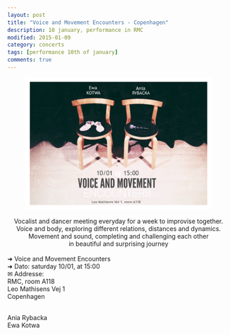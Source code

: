 ```yaml
---
layout: post
title: "Voice and Movement Encounters - Copenhagen"
description: 10 january, performance in RMC
modified: 2015-01-09
category: concerts
tags: [performance 10th of january]
comments: true
---
```

<figure>
   <img src="/images/Voice and Movement Encounters flyer.jpg"></a>
</figure>

<center>
Vocalist and dancer meeting everyday for a week to improvise together.<br>
Voice and body, exploring different relations, distances and dynamics.<br>
Movement and sound, completing and challenging each other<br>
 in beautiful and surprising journey 
</center>
<br>
➜ Voice and Movement Encounters<br>
➜ Dato: saturday 10/01, at 15:00<br>
✉ Addresse:<br>
RMC, room A118<br>
Leo Mathisens Vej 1<br>
Copenhagen <br><br>

Ania Rybacka<br>
Ewa Kotwa<br>


